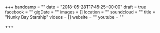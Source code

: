 +++
bandcamp = ""
date = "2018-05-28T17:45:25+00:00"
draft = true
facebook = ""
gigDate = ""
images = []
location = ""
soundcloud = ""
title = "Nunky Bay Starship"
videos = []
website = ""
youtube = ""

+++
